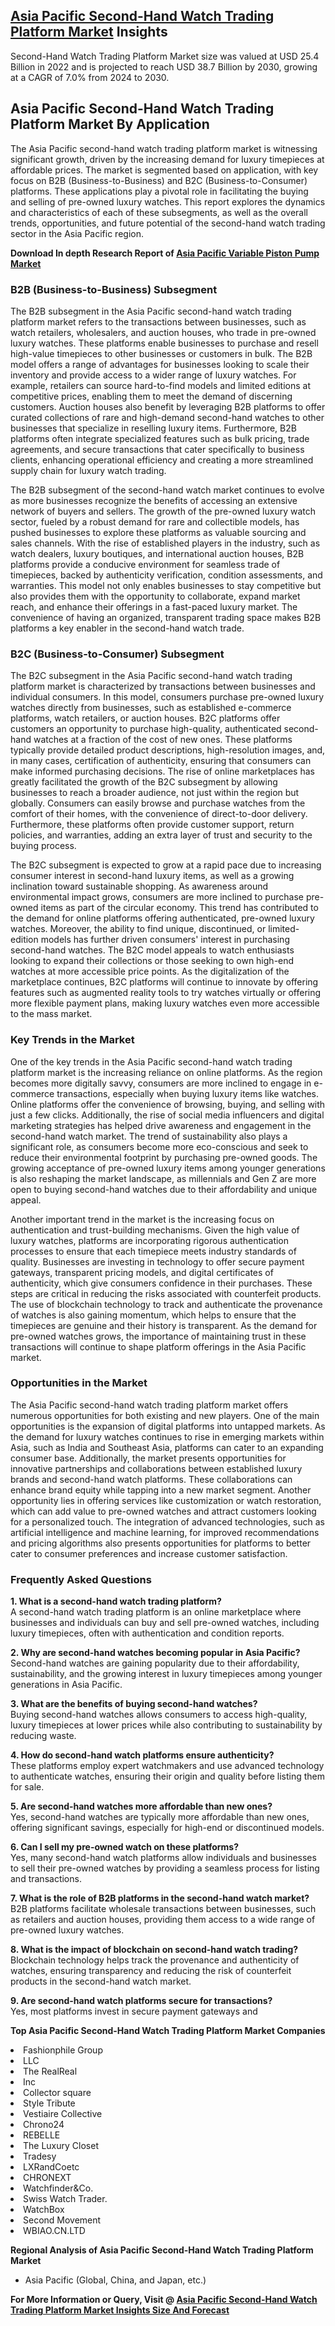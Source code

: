 <h2><a href="https://www.verifiedmarketreports.com/download-sample/?rid=311468&amp;utm_source=Github-Feb&amp;utm_medium=225" target="_blank">Asia Pacific Second-Hand Watch Trading Platform Market</a> Insights</h2><p>Second-Hand Watch Trading Platform Market size was valued at USD 25.4 Billion in 2022 and is projected to reach USD 38.7 Billion by 2030, growing at a CAGR of 7.0% from 2024 to 2030.</p><p><h2>Asia Pacific Second-Hand Watch Trading Platform Market By Application</h2> <p>The Asia Pacific second-hand watch trading platform market is witnessing significant growth, driven by the increasing demand for luxury timepieces at affordable prices. The market is segmented based on application, with key focus on B2B (Business-to-Business) and B2C (Business-to-Consumer) platforms. These applications play a pivotal role in facilitating the buying and selling of pre-owned luxury watches. This report explores the dynamics and characteristics of each of these subsegments, as well as the overall trends, opportunities, and future potential of the second-hand watch trading sector in the Asia Pacific region. </p> <p><strong><p><strong>Download In depth Research Report of <a href="https://www.verifiedmarketreports.com/download-sample/?rid=236118&amp;utm_source=Pulse-Dec&amp;utm_medium=225" target="_blank">Asia Pacific Variable Piston Pump Market</a></strong></p></strong></p> <h3>B2B (Business-to-Business) Subsegment</h3> <p>The B2B subsegment in the Asia Pacific second-hand watch trading platform market refers to the transactions between businesses, such as watch retailers, wholesalers, and auction houses, who trade in pre-owned luxury watches. These platforms enable businesses to purchase and resell high-value timepieces to other businesses or customers in bulk. The B2B model offers a range of advantages for businesses looking to scale their inventory and provide access to a wider range of luxury watches. For example, retailers can source hard-to-find models and limited editions at competitive prices, enabling them to meet the demand of discerning customers. Auction houses also benefit by leveraging B2B platforms to offer curated collections of rare and high-demand second-hand watches to other businesses that specialize in reselling luxury items. Furthermore, B2B platforms often integrate specialized features such as bulk pricing, trade agreements, and secure transactions that cater specifically to business clients, enhancing operational efficiency and creating a more streamlined supply chain for luxury watch trading.</p> <p>The B2B subsegment of the second-hand watch market continues to evolve as more businesses recognize the benefits of accessing an extensive network of buyers and sellers. The growth of the pre-owned luxury watch sector, fueled by a robust demand for rare and collectible models, has pushed businesses to explore these platforms as valuable sourcing and sales channels. With the rise of established players in the industry, such as watch dealers, luxury boutiques, and international auction houses, B2B platforms provide a conducive environment for seamless trade of timepieces, backed by authenticity verification, condition assessments, and warranties. This model not only enables businesses to stay competitive but also provides them with the opportunity to collaborate, expand market reach, and enhance their offerings in a fast-paced luxury market. The convenience of having an organized, transparent trading space makes B2B platforms a key enabler in the second-hand watch trade.</p> <h3>B2C (Business-to-Consumer) Subsegment</h3> <p>The B2C subsegment in the Asia Pacific second-hand watch trading platform market is characterized by transactions between businesses and individual consumers. In this model, consumers purchase pre-owned luxury watches directly from businesses, such as established e-commerce platforms, watch retailers, or auction houses. B2C platforms offer customers an opportunity to purchase high-quality, authenticated second-hand watches at a fraction of the cost of new ones. These platforms typically provide detailed product descriptions, high-resolution images, and, in many cases, certification of authenticity, ensuring that consumers can make informed purchasing decisions. The rise of online marketplaces has greatly facilitated the growth of the B2C subsegment by allowing businesses to reach a broader audience, not just within the region but globally. Consumers can easily browse and purchase watches from the comfort of their homes, with the convenience of direct-to-door delivery. Furthermore, these platforms often provide customer support, return policies, and warranties, adding an extra layer of trust and security to the buying process.</p> <p>The B2C subsegment is expected to grow at a rapid pace due to increasing consumer interest in second-hand luxury items, as well as a growing inclination toward sustainable shopping. As awareness around environmental impact grows, consumers are more inclined to purchase pre-owned items as part of the circular economy. This trend has contributed to the demand for online platforms offering authenticated, pre-owned luxury watches. Moreover, the ability to find unique, discontinued, or limited-edition models has further driven consumers' interest in purchasing second-hand watches. The B2C model appeals to watch enthusiasts looking to expand their collections or those seeking to own high-end watches at more accessible price points. As the digitalization of the marketplace continues, B2C platforms will continue to innovate by offering features such as augmented reality tools to try watches virtually or offering more flexible payment plans, making luxury watches even more accessible to the mass market.</p> <h3>Key Trends in the Market</h3> <p>One of the key trends in the Asia Pacific second-hand watch trading platform market is the increasing reliance on online platforms. As the region becomes more digitally savvy, consumers are more inclined to engage in e-commerce transactions, especially when buying luxury items like watches. Online platforms offer the convenience of browsing, buying, and selling with just a few clicks. Additionally, the rise of social media influencers and digital marketing strategies has helped drive awareness and engagement in the second-hand watch market. The trend of sustainability also plays a significant role, as consumers become more eco-conscious and seek to reduce their environmental footprint by purchasing pre-owned goods. The growing acceptance of pre-owned luxury items among younger generations is also reshaping the market landscape, as millennials and Gen Z are more open to buying second-hand watches due to their affordability and unique appeal.</p> <p>Another important trend in the market is the increasing focus on authentication and trust-building mechanisms. Given the high value of luxury watches, platforms are incorporating rigorous authentication processes to ensure that each timepiece meets industry standards of quality. Businesses are investing in technology to offer secure payment gateways, transparent pricing models, and digital certificates of authenticity, which give consumers confidence in their purchases. These steps are critical in reducing the risks associated with counterfeit products. The use of blockchain technology to track and authenticate the provenance of watches is also gaining momentum, which helps to ensure that the timepieces are genuine and their history is transparent. As the demand for pre-owned watches grows, the importance of maintaining trust in these transactions will continue to shape platform offerings in the Asia Pacific market.</p> <h3>Opportunities in the Market</h3> <p>The Asia Pacific second-hand watch trading platform market offers numerous opportunities for both existing and new players. One of the main opportunities is the expansion of digital platforms into untapped markets. As the demand for luxury watches continues to rise in emerging markets within Asia, such as India and Southeast Asia, platforms can cater to an expanding consumer base. Additionally, the market presents opportunities for innovative partnerships and collaborations between established luxury brands and second-hand watch platforms. These collaborations can enhance brand equity while tapping into a new market segment. Another opportunity lies in offering services like customization or watch restoration, which can add value to pre-owned watches and attract customers looking for a personalized touch. The integration of advanced technologies, such as artificial intelligence and machine learning, for improved recommendations and pricing algorithms also presents opportunities for platforms to better cater to consumer preferences and increase customer satisfaction.</p> <h3>Frequently Asked Questions</h3> <p><strong>1. What is a second-hand watch trading platform?</strong><br> A second-hand watch trading platform is an online marketplace where businesses and individuals can buy and sell pre-owned watches, including luxury timepieces, often with authentication and condition reports.</p> <p><strong>2. Why are second-hand watches becoming popular in Asia Pacific?</strong><br> Second-hand watches are gaining popularity due to their affordability, sustainability, and the growing interest in luxury timepieces among younger generations in Asia Pacific.</p> <p><strong>3. What are the benefits of buying second-hand watches?</strong><br> Buying second-hand watches allows consumers to access high-quality, luxury timepieces at lower prices while also contributing to sustainability by reducing waste.</p> <p><strong>4. How do second-hand watch platforms ensure authenticity?</strong><br> These platforms employ expert watchmakers and use advanced technology to authenticate watches, ensuring their origin and quality before listing them for sale.</p> <p><strong>5. Are second-hand watches more affordable than new ones?</strong><br> Yes, second-hand watches are typically more affordable than new ones, offering significant savings, especially for high-end or discontinued models.</p> <p><strong>6. Can I sell my pre-owned watch on these platforms?</strong><br> Yes, many second-hand watch platforms allow individuals and businesses to sell their pre-owned watches by providing a seamless process for listing and transactions.</p> <p><strong>7. What is the role of B2B platforms in the second-hand watch market?</strong><br> B2B platforms facilitate wholesale transactions between businesses, such as retailers and auction houses, providing them access to a wide range of pre-owned luxury watches.</p> <p><strong>8. What is the impact of blockchain on second-hand watch trading?</strong><br> Blockchain technology helps track the provenance and authenticity of watches, ensuring transparency and reducing the risk of counterfeit products in the second-hand watch market.</p> <p><strong>9. Are second-hand watch platforms secure for transactions?</strong><br> Yes, most platforms invest in secure payment gateways and</p><p><strong>Top Asia Pacific Second-Hand Watch Trading Platform Market Companies</strong></p><div data-test-id=""><p><li>Fashionphile Group</li><li>LLC</li><li> The RealReal</li><li>Inc</li><li> Collector square</li><li> Style Tribute</li><li> Vestiaire Collective</li><li> Chrono24</li><li> REBELLE</li><li> The Luxury Closet</li><li> Tradesy</li><li> LXRandCoetc</li><li> CHRONEXT</li><li> Watchfinder&Co.</li><li> Swiss Watch Trader.</li><li> WatchBox</li><li> Second Movement</li><li> WBIAO.CN.LTD</li></p><div><strong>Regional Analysis of&nbsp;Asia Pacific Second-Hand Watch Trading Platform Market</strong></div><ul><li dir="ltr"><p dir="ltr">Asia Pacific (Global, China, and Japan, etc.)</p></li></ul><p><strong>For More Information or Query, Visit @&nbsp;</strong><strong><a href="https://www.verifiedmarketreports.com/product/second-hand-watch-trading-platform-market/?utm_source=Github-Feb&amp;utm_medium=225" target="_blank">Asia Pacific Second-Hand Watch Trading Platform Market Insights Size And Forecast</a></strong></p></div><h2>&nbsp;</h2><div data-test-id="">&nbsp;</div>
